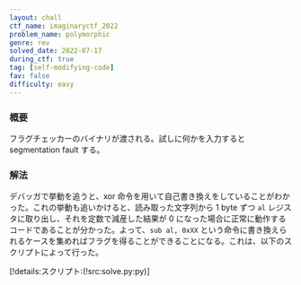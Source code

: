 ```yaml
---
layout: chall
ctf_name: imaginaryctf_2022
problem_name: polymorphic
genre: rev
solved_date: 2022-07-17
during_ctf: true
tag: [self-modifying-code]
fav: false
difficulty: easy
---
```


### 概要

フラグチェッカーのバイナリが渡される。試しに何かを入力すると segmentation fault する。

### 解法

デバッガで挙動を追うと、xor 命令を用いて自己書き換えをしていることがわかった。これの挙動も追いかけると、読み取った文字列から 1 byte ずつ `al` レジスタに取り出し、それを定数で減産した結果が 0 になった場合に正常に動作するコードであることが分かった。よって、`sub al, 0xXX` という命令に書き換えられるケースを集めればフラグを得ることができることになる。これは、以下のスクリプトによって行った。

[!details:スクリプト:(!src:solve.py:py)]
